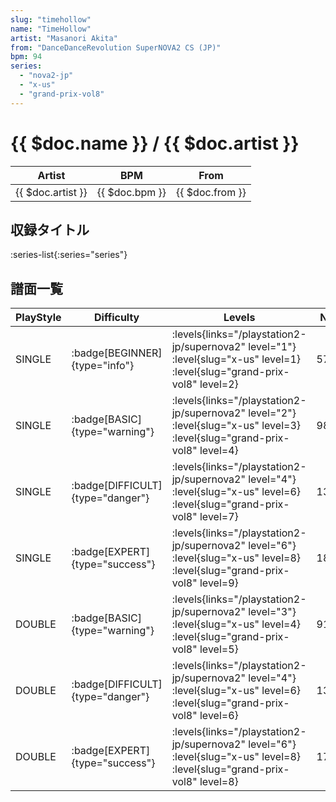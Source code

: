 ```yaml
---
slug: "timehollow"
name: "TimeHollow"
artist: "Masanori Akita"
from: "DanceDanceRevolution SuperNOVA2 CS (JP)"
bpm: 94
series:
  - "nova2-jp"
  - "x-us"
  - "grand-prix-vol8"
---
```


# {{ $doc.name }} / {{ $doc.artist }}

|Artist|BPM|From|
|------|---|----|
|{{ $doc.artist }}|{{ $doc.bpm }}|{{ $doc.from }}|

## 収録タイトル

:series-list{:series="series"}

## 譜面一覧

|PlayStyle|Difficulty|Levels|Notes|Movie|
|---------|----------|------|-----|-----|
|SINGLE| :badge[BEGINNER]{type="info"}| :levels{links="/playstation2-jp/supernova2" level="1"} :level{slug="x-us" level=1} :level{slug="grand-prix-vol8" level=2}|57/0||
|SINGLE| :badge[BASIC]{type="warning"}| :levels{links="/playstation2-jp/supernova2" level="2"} :level{slug="x-us" level=3} :level{slug="grand-prix-vol8" level=4}|98/10||
|SINGLE| :badge[DIFFICULT]{type="danger"}| :levels{links="/playstation2-jp/supernova2" level="4"} :level{slug="x-us" level=6} :level{slug="grand-prix-vol8" level=7}|135/10||
|SINGLE| :badge[EXPERT]{type="success"}| :levels{links="/playstation2-jp/supernova2" level="6"} :level{slug="x-us" level=8} :level{slug="grand-prix-vol8" level=9}|185/14||
|DOUBLE| :badge[BASIC]{type="warning"}| :levels{links="/playstation2-jp/supernova2" level="3"} :level{slug="x-us" level=4} :level{slug="grand-prix-vol8" level=5}|91/9||
|DOUBLE| :badge[DIFFICULT]{type="danger"}| :levels{links="/playstation2-jp/supernova2" level="4"} :level{slug="x-us" level=6} :level{slug="grand-prix-vol8" level=6}|137/4||
|DOUBLE| :badge[EXPERT]{type="success"}| :levels{links="/playstation2-jp/supernova2" level="6"} :level{slug="x-us" level=8} :level{slug="grand-prix-vol8" level=8}|176/4||
